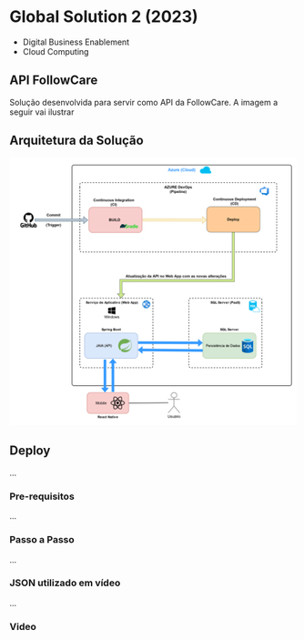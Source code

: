 # Global Solution 2 (2023)
- Digital Business Enablement<br>
- Cloud Computing

## API FollowCare
Solução desenvolvida para servir como API da FollowCare. A imagem a seguir
vai ilustrar  

## Arquitetura da Solução
<img src="gs2_api_trekker.png">

## Deploy
...

### Pre-requisitos
...
### Passo a Passo
...
### JSON utilizado em vídeo
...
### Video


